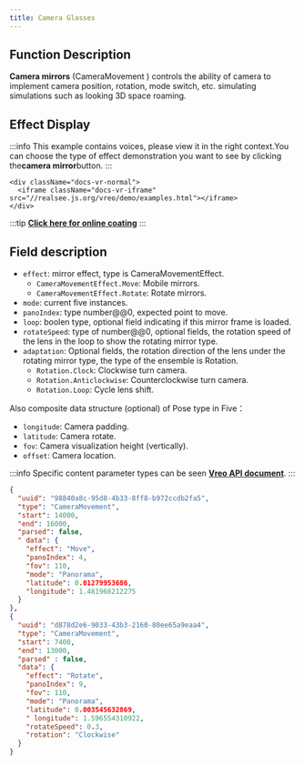 ```yaml
---
title: Camera Glasses
---
```


## Function Description
**Camera mirrors** (CameraMovement ) controls the ability of camera to implement camera position, rotation, mode switch, etc. simulating simulations such as looking 3D space roaming.

## Effect Display

:::info
This example contains voices, please view it in the right context.You can choose the type of effect demonstration you want to see by clicking the**camera mirror**button.
:::

```mdx-code-block
<div className="docs-vr-normal">
  <iframe className="docs-vr-iframe" src="//realsee.js.org/vreo/demo/examples.html"></iframe>
</div>
```

:::tip
**[Click here for online coating](https://codesandbox.io/s/vreo-forked-tyn7gd?file=/src/player.tsx)**
:::

## Field description
- `effect`: mirror effect, type is CameraMovementEffect.
    - `CameraMovementEffect.Move`: Mobile mirrors.
    - `CameraMovementEffect.Rotate`: Rotate mirrors.
- `mode`: current five instances.
- `panoIndex`: type number@@0, expected point to move.
- `loop`: boolen type, optional field indicating if this mirror frame is loaded.
- `rotateSpeed`: type of number@@0, optional fields, the rotation speed of the lens in the loop to show the rotating mirror type.
- `adaptation`: Optional fields, the rotation direction of the lens under the rotating mirror type, the type of the ensemble is Rotation.
  - `Rotation.Clock`: Clockwise turn camera.
  - `Rotation.Anticlockwise`: Counterclockwise turn camera.
  - `Rotation.Loop`: Cycle lens shift.

Also composite data structure (optional) of Pose type in Five：
- `longitude`: Camera padding.
- `latitude`: Camera rotate.
- `fov`: Camera visualization height (vertically).
- `offset`: Camera location.

:::info
Specific content parameter types can be seen [**Vreo API document**](https://realsee.js.org/vreo/modules/Player.html#CameraMovementData).
:::


```json  title="相机运镜数据样例" 
{
  "uuid": "98840a8c-95d8-4b33-8ff8-b972ccdb2fa5",
  "type": "CameraMovement",
  "start": 14000,
  "end": 16000,
  "parsed": false,
  " data": {
    "effect": "Move",
    "panoIndex": 4,
    "fov": 110,
    "mode": "Panorama",
    "latitude": 0.01279953686,
    "longitude": 1.481968212275
  }
},
{
  "uuid": "d878d2e6-9033-43b3-2160-80ee65a9eaa4",
  "type": "CameraMovement",
  "start": 7400,
  "end": 13000,
  "parsed" : false,
  "data": {
    "effect": "Rotate",
    "panoIndex": 9,
    "fov": 110,
    "mode": "Panorama",
    "latitude": 0.003545632869,
    " longitude": 1.596554310922,
    "rotateSpeed": 0.3,
    "rotation": "Clockwise"
  }
}
```
